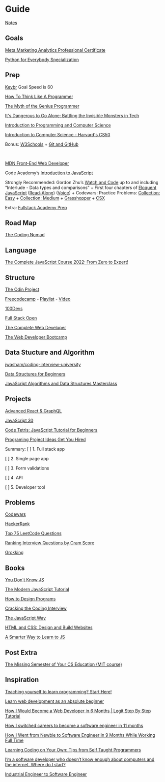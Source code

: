 # Guide

[Notes](https://docs.google.com/document/d/1n91KMMQMKcyspaR4Kdwk39FpWFkSofbrLhIhMQ5iYb8/edit#heading=h.g16tii4l7pb3)

## Goals

[Meta Marketing Analytics Professional Certificate](https://www.coursera.org/professional-certificates/facebook-marketing-analytics)

[Python for Everybody Specialization](https://www.coursera.org/specializations/python)

## Prep

[Keybr](https://www.keybr.com/) Goal Speed is 60 

[How To Think Like A Programmer](https://www.youtube.com/watch?v=azcrPFhaY9k)

[The Myth of the Genius Programmer](https://www.youtube.com/watch?v=0SARbwvhupQ)

[It's Dangerous to Go Alone: Battling the Invisible Monsters in Tech](https://www.youtube.com/watch?v=1i8ylq4j_EY)

[Introduction to Programming and Computer Science](https://www.youtube.com/watch?v=zOjov-2OZ0E)

[Introduction to Computer Science - Harvard's CS50](https://www.youtube.com/playlist?list=PLWKjhJtqVAbmGw5fN5BQlwuug-8bDmabi)

Bonus: [W3Schools](https://www.w3schools.com/) + [Git and GitHub](https://www.youtube.com/playlist?list=PLRqwX-V7Uu6ZF9C0YMKuns9sLDzK6zoiV)

<br />

[MDN Front-End Web Developer](https://developer.mozilla.org/en-US/docs/Learn/Front-end_web_developer)

Code Academy’s [Introduction to JavaScript](https://www.codecademy.com/learn/introduction-to-javascript)

Strongly Recommended: Gordon Zhu’s [Watch and Code](https://watchandcode.com/) up to and including “Interlude - Data types and comparisons” + First four chapters of [Eloquent JavaScript](https://eloquentjavascript.net/) ([Read-Along](https://www.youtube.com/playlist?list=PLdhl9urj_8zboHrfA0k0GLIFASyP0vgjf)) ([Voice](https://www.youtube.com/playlist?list=PLeih6Atn-p_kz9BCPZyA3bo75PkB1Xo_J)) + Codewars: Practice Problems: [Collection: Easy](https://www.codewars.com/collections/easy-6) + [Collection: Medium](https://www.codewars.com/collections/medium-1) + [Grasshopper](https://learn.grasshopper.app/) + [CSX](https://csx.codesmith.io/home)

Extra: [Fullstack Academy Prep](https://welcome.fullstackacademy.com/#?login&callbackUrl=https://learn.fullstackacademy.com/workshop)

## Road Map

[The Coding Nomad](https://app.milanote.com/publish-preview/1Hdwhe1GsYO56q)

## Language

[The Complete JavaScript Course 2022: From Zero to Expert!](https://www.udemy.com/course/the-complete-javascript-course/) 

## Structure
[The Odin Project](https://www.theodinproject.com/tracks/full-stack-javascript)

[Freecodecamp](https://www.freecodecamp.org/learn/) - [Playlist](https://www.youtube.com/c/Freecodecamp/playlists) - [Video](https://www.youtube.com/playlist?list=PLgBH1CvjOA62oNEVgz-dECiCZCE_Q3ZFH)

[100Devs](https://www.youtube.com/playlist?list=PLBf-QcbaigsKwq3k2YEBQS17xUwfOA3O3)

[Full Stack Open](https://fullstackopen.com/en/)

[The Complete Web Developer](https://www.udemy.com/course/the-complete-web-developer-zero-to-mastery/)

[The Web Developer Bootcamp](https://www.udemy.com/course/the-complete-web-developer-zero-to-mastery/)

## Data Stucture and Algorithm

[jwasham/coding-interview-university](https://github.com/jwasham/coding-interview-university)

[Data Structures for Beginners](https://www.youtube.com/watch?v=YOfXMQnUlZY)

[JavaScript Algorithms and Data Structures Masterclass](https://www.udemy.com/course/js-algorithms-and-data-structures-masterclass/)

## Projects

[Advanced React & GraphQL](https://advancedreact.com/)

[JavaScript 30](https://javascript30.com/)

[Code Tetris: JavaScript Tutorial for Beginners](https://www.youtube.com/watch?v=rAUn1Lom6dw&t=5s)

[Programing Project Ideas Get You Hired](https://www.youtube.com/watch?v=DEKxwH5hGfo)

Summary:
[ ] 1. Full stack app 

[ ] 2. Single page app 

[ ] 3. Form validations

[ ] 4. API

[ ] 5. Developer tool

## Problems

[Codewars](https://www.codewars.com/)

[HackerRank](https://www.hackerrank.com/interview/interview-preparation-kit)

[Top 75 LeetCode Questions](https://leetcode.com/discuss/general-discussion/460599/blind-75-leetcode-questions)

[Ranking Interview Questions by Cram Score](https://jeremyaguilon.me/blog/ranking_interview_questions_by_cram_score)

[Grokking](https://www.educative.io/courses/grokking-the-coding-interview)

## Books

[You Don't Know JS](https://github.com/getify/You-Dont-Know-JS/blob/1st-ed/README.md)

[The Modern JavaScript Tutorial](https://javascript.info/)

[How to Design Programs](http://htdp.org/2003-09-26/)

[Cracking the Coding Interview]()

[The JavaScript Way](https://github.com/thejsway/thejsway)

[HTML and CSS: Design and Build Websites](https://wtf.tw/ref/duckett.pdf)

[A Smarter Way to Learn to JS](https://wccftech.com/wp-content/uploads/2014/10/JavaScript.pdf)

## Post Extra

[The Missing Semester of Your CS Education (MIT course)](https://www.reddit.com/r/learnprogramming/comments/eyagda/the_missing_semester_of_your_cs_education_mit/)


## Inspiration

[Teaching yourself to learn programming? Start Here!](https://www.youtube.com/watch?v=GiUDWx9NpMU)

[Learn web development as an absolute beginner](https://www.youtube.com/watch?v=ysEN5RaKOlA)

[How I Would Become a Web Developer in 6 Months | Legit Step By Step Tutorial](https://www.youtube.com/watch?v=vB4bSDznwgM&list=WL&index=14&t=5s)

[How I switched careers to become a software engineer in 11 months](https://www.freecodecamp.org/news/how-i-switched-careers-to-become-a-software-engineer-in-11-months-and-how-you-can-too-9849afabc126/)

[How I Went from Newbie to Software Engineer in 9 Months While Working Full Time](https://www.freecodecamp.org/news/how-i-went-from-newbie-to-software-engineer-in-9-months-while-working-full-time-460bd8485847/)

[Learning Coding on Your Own: Tips from Self Taught Programmers](https://www.youtube.com/watch?v=2BnEu5KYg4g)

[I’m a software developer who doesn’t know enough about computers and the internet. Where do I start?](https://www.reddit.com/r/learnprogramming/comments/krqhln/im_a_software_developer_who_doesnt_know_enough/)

[Industrial Engineer to Software Engineer](https://www.danielleskosky.com/industrial-engineer-to-software-engineer/)






